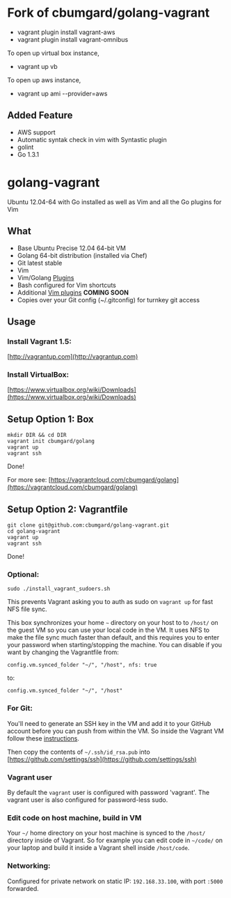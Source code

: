 # Fork of cbumgard/golang-vagrant

* vagrant plugin install vagrant-aws
* vagrant plugin install vagrant-omnibus

To open up virtual box instance,
* vagrant up vb

To open up aws instance,
* vagrant up ami --provider=aws
 
## Added Feature

* AWS support
* Automatic syntak check in vim with Syntastic plugin
* golint
* Go 1.3.1

# golang-vagrant

Ubuntu 12.04-64 with Go installed as well as Vim and all the Go plugins for Vim

## What

* Base Ubuntu Precise 12.04 64-bit VM
* Golang 64-bit distribution (installed via Chef)
* Git latest stable
* Vim
* Vim/Golang [Plugins](http://tip.golang.org/misc/vim/readme.txt)
* Bash configured for Vim shortcuts
* Additional [Vim plugins](http://0value.com/my-Go-centric-Vim-setup) __COMING SOON__
* Copies over your Git config (~/.gitconfig) for turnkey git access

## Usage

### Install Vagrant 1.5:
[http://vagrantup.com](http://vagrantup.com)

### Install VirtualBox:
[https://www.virtualbox.org/wiki/Downloads](https://www.virtualbox.org/wiki/Downloads)

## Setup Option 1: Box

```
mkdir DIR && cd DIR
vagrant init cbumgard/golang
vagrant up
vagrant ssh
```

Done!

For more see: [https://vagrantcloud.com/cbumgard/golang](https://vagrantcloud.com/cbumgard/golang)

## Setup Option 2: Vagrantfile

```
git clone git@github.com:cbumgard/golang-vagrant.git
cd golang-vagrant
vagrant up
vagrant ssh
```

Done! 

### Optional:

```sudo ./install_vagrant_sudoers.sh```

This prevents Vagrant asking you to auth as sudo on ```vagrant up``` for fast NFS file sync.

This box synchronizes your home ```~``` directory on your host to to ```/host/``` on the guest VM so you can use your local code in the VM. It uses NFS to make the file sync much faster than default, and this requires you to enter your password when starting/stopping the machine. You can disable if you want by changing the Vagrantfile from:

```config.vm.synced_folder "~/", "/host", nfs: true```

to:

```config.vm.synced_folder "~/", "/host"```

### For Git:

You'll need to generate an SSH key in the VM and add it to your GitHub account before you can push from within the VM. So inside the Vagrant VM follow these [instructions](https://help.github.com/articles/generating-ssh-keys).

Then copy the contents of ```~/.ssh/id_rsa.pub``` into [https://github.com/settings/ssh](https://github.com/settings/ssh)

### Vagrant user

By default the ```vagrant``` user is configured with password 'vagrant'. The vagrant user is also configured for password-less sudo.

### Edit code on host machine, build in VM

Your ```~/``` home directory on your host machine is synced to the ```/host/``` directory inside of Vagrant. So for example you can edit code in ```~/code/``` on your laptop and build it inside a Vagrant shell inside ```/host/code```.

### Networking:

Configured for private network on static IP: ```192.168.33.100```, with port ```:5000``` forwarded.

